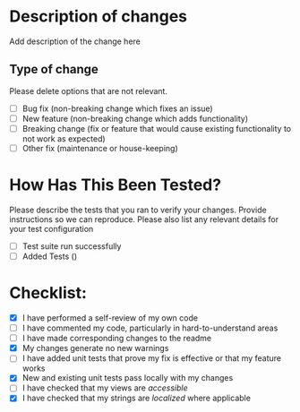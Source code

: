 # Description of changes
Add description of the change here

## Type of change

Please delete options that are not relevant.

- [ ] Bug fix (non-breaking change which fixes an issue)
- [ ] New feature (non-breaking change which adds functionality)
- [ ] Breaking change (fix or feature that would cause existing functionality to not work as expected)
- [ ] Other fix (maintenance or house-keeping)

# How Has This Been Tested?

Please describe the tests that you ran to verify your changes. Provide instructions so we can reproduce. Please also list any relevant details for your test configuration

- [ ] Test suite run successfully
- [ ] Added Tests ()

# Checklist:

- [x] I have performed a self-review of my own code
- [ ] I have commented my code, particularly in hard-to-understand areas
- [ ] I have made corresponding changes to the readme
- [x] My changes generate no new warnings
- [ ] I have added unit tests that prove my fix is effective or that my feature works
- [x] New and existing unit tests pass locally with my changes
- [ ] I have checked that my views are *accessible*
- [x] I have checked that my strings are *localized* where applicable